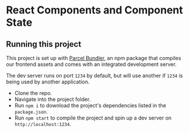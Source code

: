 
# React Components and Component State

## Running this project

This project is set up with [Parcel Bundler](https://parceljs.org/), an npm package
that compiles our frontend assets and comes with an integrated development server.

The dev server runs on port `1234` by default, but will use another if `1234` is
being used by another application.

- Clone the repo.
- Navigate into the project folder.
- Run `npm i` to download the project's dependencies listed in the `package.json`.
- Run `npm start` to compile the project and spin up a dev server on `http://localhost:1234`.
